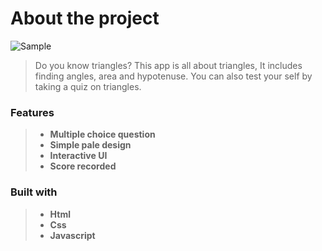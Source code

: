 # About the project

![Sample](https://user-images.githubusercontent.com/52632590/128227672-341b759a-267a-49a3-b316-cb464e0dc0f3.png)

> Do you know triangles? This app is all about triangles, It includes finding angles, area and hypotenuse. You can also test your self by taking a quiz on triangles.

### Features

> - **Multiple choice question**
> - **Simple pale design**
> - **Interactive UI**
> - **Score recorded**

### Built with

> - **Html**
> - **Css**
> - **Javascript**
